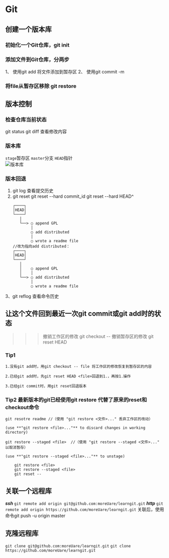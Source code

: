 # Git 
## 创建一个版本库
### 初始化一个Git仓库，git init 
### 添加文件到Git仓库，分两步
1、 使用git add <file> 将文件添加到暂存区
2、 使用git commit -m <message>
### 将file从暂存区移除 git restore
## 版本控制
### 检查仓库当前状态
git status
git diff 查看修改内容
### 版本库
`stage`暂存区 `master`分支 `HEAD`指针  
![版本库](https://static.liaoxuefeng.com/files/attachments/919020037470528/0 "git版本库")
### 版本回退
1. git log 查看提交历史
2. git reset
	git reset --hard commit_id
	git reset --hard HEAD^  
	```
	┌────┐
	│HEAD│
	└────┘
	   │
	   └──> ○ append GPL
	        │
	        ○ add distributed
	        │
	        ○ wrote a readme file
	//改为指向add distributed：
	┌────┐
	│HEAD│
	└────┘
	   │
	   │    ○ append GPL
	   │    │
	   └──> ○ add distributed
	        │
	        ○ wrote a readme file	
	```	
3、git reflog 查看命令历史
## 让这个文件回到最近一次git commit或git add时的状态
>>>撤销工作区的修改 git checkout -- <file>
>>>撤销暂存区的修改 git reset HEAD <file>
### Tip1
 	1.没有git add时，用git checkout -- file 将工作区的修改恢复到暂存区的内容

	2.已经git add时，先git reset HEAD <file>回退到1.，再按1.操作

	3.已经git commit时，用git reset回退版本
### Tip2 最新版本的git已经使用git restore 代替了原来的reset和checkout命令
	git resotre readme //（使用 "git restore <文件>..." 丢弃工作区的改动）

  	(use **"git restore <file>..."** to discard changes in working directory)

	git restore --staged <file>  //（使用 "git restore --staged <文件>..." 以取消暂存）

  	(use **"git restore --staged <file>..."** to unstage)

```
  	git restore <file> 
  	git restore --staged <file>
  	git reset -- 
```
## 关联一个远程库
***ssh***
```git remote add origin git@github.com:moreUare/learngit.git``` 
***http***
```git remote add origin https://github.com/moreUare/learngit.git``` 
关联后，使用命令git push -u origin master

## 克隆远程库
```git clone git@github.com:moreUare/learngit.git```
```git clone https://github.com/moreUare/learngit.git```
	
  		
